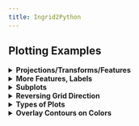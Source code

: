 ```yaml
---
title: Ingrid2Python
---
```


## Plotting Examples

<details> <summary><b>Projections/Transforms/Features</b></summary> <p>  

```
import xarray as xr
import matplotlib.pyplot as plt

import cartopy.crs as ccrs
import cartopy.feature as cfeature
```
  
```
url = 'http://kage.ldeo.columbia.edu:81/SOURCES/.LOCAL/.sst.mon.mean.nc/.sst/time/AVERAGE/dods'
ds = xr.open_dataset(url).sst
```
  
Set a plot size and pick a [cartopy projection](https://scitools.org.uk/cartopy/docs/latest/crs/projections.html)
  
```
fig = plt.figure(figsize=(9, 5))

# Pick a [cartopy projection](https://scitools.org.uk/cartopy/docs/latest/crs/projections.html)
ax = plt.axes(projection=ccrs.PlateCarree(central_longitude=180));
```
Plot coastlines and then pick a [transform](https://scitools.org.uk/cartopy/docs/latest/tutorials/understanding_transform.html).
  
```
ax.coastlines()
ds.plot.contour(ax=ax, transform=ccrs.PlateCarree(),levels=30)
```
Add [feature](https://scitools.org.uk/cartopy/docs/latest/matplotlib/feature_interface.html), if desired:  (typing \<Tab\> after `cfeature.` will list possible completions)
  
```
ax.add_feature(cfeature.BORDERS)
```
<p align="center"><img src="../assets/imgs/basic-cartopy.png"></p>
</p> </details>


<details> <summary><b>More Features, Labels</b></summary> <p>  

```
import numpy as np
import xarray as xr
import matplotlib.pyplot as plt
import cartopy.crs as ccrs
import cartopy.feature as cfeature
```
  
```
url = 'http://kage.ldeo.columbia.edu:81/SOURCES/.LOCAL/.sst.mon.mean.nc/.sst/time/AVERAGE/dods'
ds = xr.open_dataset(url).sel(lat=slice(50,-50)).sst
```
  
```
fig = plt.figure(figsize=(8,5))
ax = plt.axes(projection=ccrs.PlateCarree(central_longitude=180))
ax.set_extent([100, 290, -50, 50], crs=ccrs.PlateCarree())

# Put a background image on for nice sea rendering.
ax.stock_img()
CS = ds.plot.contour(ax=ax, transform=ccrs.PlateCarree(),colors='k',vmin=10,vmax=30,levels=11)
# Add labels on contours
ax.clabel(CS, inline=1, fontsize=8, fmt='%1.0f')

# Create a feature for States/Admin 1 regions at 1:50m from Natural Earth
states_provinces = cfeature.NaturalEarthFeature(
    category='cultural',
    name='admin_1_states_provinces_lines',
    scale='50m',
    facecolor='none')

ax.add_feature(cfeature.COASTLINE,zorder=3)
ax.add_feature(cfeature.BORDERS, edgecolor='gray')
ax.add_feature(states_provinces, edgecolor='gray')

# Add longitude, latitude labels
gl = ax.gridlines(draw_labels=True, alpha=0.0, xlocs=np.arange(-160,181,20))
gl.top_labels = False
```
<p align="center"><img src="../assets/imgs/more-cartopy.png"></p>
</p> </details>

<details> <summary><b>Subplots</b></summary> <p>  

The built-in xarray plotting allows for multiple plots:
  
```
ds = xr.open_dataset('http://kage.ldeo.columbia.edu:81/SOURCES/.LOCAL/.sst.mon.mean.nc/.sst/dods')
ds_mon_anom = ds.groupby('time.month').mean() - ds.mean('time')
ds_mon_anom.sst.plot(x='lon',y='lat',col='month',col_wrap=4,add_colorbar=0);
```
<p align="center"><img src="../assets/imgs/xarray-subplots.png"></p>
  
But much more control is possible when using `matplotlib` directly, see [subplots](https://matplotlib.org/stable/gallery/subplots_axes_and_figures/subplots_demo.html).
</p> </details>

<details> <summary><b>Reversing Grid Direction</b></summary> <p>  

The keyword arguments `xincrease` and `yincrease` control the axis direction. 
   
```
import xarray as xr
url = 'http://kage.ldeo.columbia.edu:81/SOURCES/.LOCAL/.ORAs5_thetao-clim.nc/.thetao/dods'
ds = xr.open_dataset(url,decode_times=False).sel(deptht=slice(0,300),lat=slice(-30,30),lon=slice(150,250)).mean('time')

ds.thetao.sel(lat=slice(-2,2)).mean('lat').plot.contourf(vmin=10,vmax=30,levels=11,yincrease=False)
```
<p align="center"><img src="../assets/imgs/theta.png"></p>
  
</p> </details>
<details> <summary><b>Types of Plots</b></summary> <p>  

Plotting DataArrays: For examples of all of the following, see [xarray plotting](http://xarray.pydata.org/en/stable/user-guide/plotting.html)
  
- da.plot.pcolormesh()
- da.plot.contour()
- da.plot.contourf()
- da.plot.imshow()
- da.plot.line()
- da.plot.hist()
- da.plot.bar()
- da.plot.step()
- da.plot.surface()
- ds.plot.scatter()
- ds.plot.quiver()
- ds.plot.streamplot()
  
There are also other plotting methods, such as ds.plot.violin, ds.plot.bivariate, ds.plot.table, etc.
  
IRIDL has started using [hvplot](https://hvplot.holoviz.org/), which is an interactive plotting tool. We have installed it on `carney`, and find it cute, but somewhat frustrating.
  
</p> </details>

<details> <summary><b>Overlay Contours on Colors</b></summary> <p>  

```
%ingrid
 SOURCES .DASILVA .SMD94 .anomalies .sst correlationcolorscale
  DATA -2 2 RANGE
  X -100 20 RANGE
  Y 0 90 RANGE
  /color_smoothing null def
 SOURCES .DASILVA .SMD94 .anomalies .slp
   X -100 20 RANGE
   Y 0 90 RANGE
   DATA 5 STEP
   X Y fig: colors contours land :fig
```
  
```
#python
import xarray as xr
import pandas as pd
import numpy as np
import matplotlib.pyplot as plt
import cartopy.crs as ccrs
import cartopy.feature as cfeature  

# Get the Dataset
url = 'http://kage.ldeo.columbia.edu:81/SOURCES/.DASILVA/.SMD94/.anomalies/.sst/dods'
url2 = 'http://kage.ldeo.columbia.edu:81/SOURCES/.DASILVA/.SMD94/.anomalies/.slp/dods'

ds = xr.open_dataset(url,decode_times=False)
ds['slp'] = xr.open_dataset(url2,decode_times=False).slp

# Fix the grids
ds['T'] = pd.date_range('1945-01',periods=len(ds.T), freq='MS').shift(15,freq='D')
ds.coords['X'] = (ds.coords['X'] + 180) % 360 - 180
ds = ds.sortby(ds.X)

# Restrict the domain
dss = ds.sel(X=slice(-100,20),Y=slice(-10,90)).isel(T=0).load()

# Now make the figure
fig = plt.figure(figsize=(8,8))

ax = plt.axes(projection=ccrs.PlateCarree(central_longitude=0))
ax.set_extent([-100, 20, 0, 90], crs=ccrs.PlateCarree())

cb = dss.sst.plot.contourf(ax=ax, transform=ccrs.PlateCarree(), vmin=-2, vmax=2, levels=41, cmap='jet', add_colorbar=False,rasterized=True)
CS = dss.slp.plot.contour(ax=ax, colors= 'k', transform=ccrs.PlateCarree(), vmin=-20,vmax=20,levels=9)
CS.collections[4].set_linewidth(3) 
ax.clabel(CS, inline=1, fontsize=8, fmt='%1.0f')
ax.add_feature(cfeature.LAND,facecolor='k')
cbar = plt.colorbar(cb, shrink=1.0, pad=.05, label=r'SSTA ($\degree C$)', orientation='horizontal')
gl = ax.gridlines(draw_labels=True, alpha=0.0, xlocs=np.arange(-160,181,20))
gl.top_labels = False
gl.right_labels = False
```
  <div align="center">
    <table cellpadding="0" cellspacing="0">
    <tr><td align="center">ingrid</td><td align="center">cmap = 'jet'</td></tr>
    <tr><td align="center"><img src="../assets/imgs/color-contour-ingrid.png" width="80%"></td><td align="center"><img src="../assets/imgs/color-contour-jet.png"></td></tr>
    <tr><td align="center">cmap = 'bwr'</td><td align="center">cmap = 'jet'</td></tr>
    <tr><td align="center"><img src="../assets/imgs/color-contour.png"></td><td align="center"><img src="../assets/imgs/color-contour-RdBu_r.png"</td></tr>.         </table>
    </div>
</p> </details>

